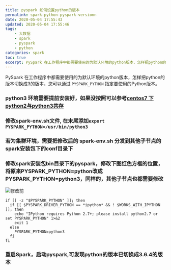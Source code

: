 ```yaml
---
title: pyspark 如何设置python的版本
permalink: spark-python-pyspark-versionn
date: 2020-05-04 17:55:43
updated: 2020-05-04 17:55:46
tags:
    - 大数据
    - spark
    - pyspark
    - python
categories: spark
toc: true
excerpt: PySpark 在工作程序中都需要使用的为默认环境的python版本，怎样把python的版本切换成3的版本，您可以通过 `PYSPARK_PYTHON` 指定要使用的Python版本。
---
```


PySpark 在工作程序中都需要使用的为默认环境的python版本，怎样把python的版本切换成3的版本，您可以通过 `PYSPARK_PYTHON` 指定要使用的Python版本。

### python3 环境需要提前安装好，如果没按照可以参考[centos7 下python2与python3共存](https://www.studytime.xin/python/2020/01/20/python-centos7-install.html)

### 修改spark-env.sh文件, 在末尾添加`export PYSPARK_PYTHON=/usr/bin/python3`

### 若为集群环境，需要把修改后的 spark-env.sh 分发到其他子节点的spark安装包下的conf目录下

### 修改spark安装包bin目录下的pyspark，修改下图红色方框的位置，将原来PYSPARK_PYTHON=python改成PYSPARK_PYTHON=python3，同样的，其他子节点也都需要修改

![修改前](https://static.studytime.xin/image/articles/20200308153043.png)

```
if [[ -z "$PYSPARK_PYTHON" ]]; then
  if [[ $PYSPARK_DRIVER_PYTHON == *ipython* && ! $WORKS_WITH_IPYTHON ]]; then
    echo "IPython requires Python 2.7+; please install python2.7 or set PYSPARK_PYTHON" 1>&2
    exit 1
  else
    PYSPARK_PYTHON=python3
  fi
fi
```

### 重启Spark，启动pyspark,可发现python的版本已切换成3.6.4的版本